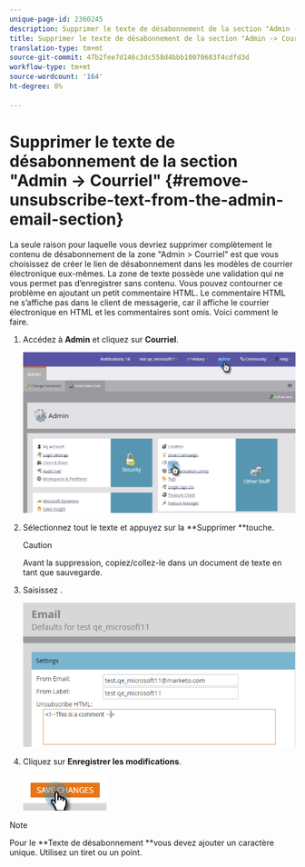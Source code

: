 ```yaml
---
unique-page-id: 2360245
description: Supprimer le texte de désabonnement de la section "Admin -> Courriel" - Documents marketing - Documentation du produit
title: Supprimer le texte de désabonnement de la section "Admin -> Courriel"
translation-type: tm+mt
source-git-commit: 47b2fee7d146c3dc558d4bbb10070683f4cdfd3d
workflow-type: tm+mt
source-wordcount: '164'
ht-degree: 0%

---
```



# Supprimer le texte de désabonnement de la section &quot;Admin -> Courriel&quot; {#remove-unsubscribe-text-from-the-admin-email-section}

La seule raison pour laquelle vous devriez supprimer complètement le contenu de désabonnement de la zone &quot;Admin > Courriel&quot; est que vous choisissez de créer le lien de désabonnement dans les modèles de courrier électronique eux-mêmes. La zone de texte possède une validation qui ne vous permet pas d’enregistrer sans contenu. Vous pouvez contourner ce problème en ajoutant un petit commentaire HTML. Le commentaire HTML ne s’affiche pas dans le client de messagerie, car il affiche le courrier électronique en HTML et les commentaires sont omis. Voici comment le faire.

1. Accédez à **Admin** et cliquez sur **Courriel**.

   ![](assets/image2016-8-26-13-3a57-3a9.png)

1. Sélectionnez tout le texte et appuyez sur la **Supprimer **touche.

   >[!CAUTION]
   >
   >Avant la suppression, copiez/collez-le dans un document de texte en tant que sauvegarde.

1. Saisissez **<!--This is a comment -->**.

   ![](assets/image2016-8-26-13-3a53-3a15.png)

1. Cliquez sur **Enregistrer les modifications**.

   ![](assets/image2016-8-26-13-3a59-3a40.png)

>[!NOTE]
>
>Pour le **Texte de désabonnement **vous devez ajouter un caractère unique. Utilisez un tiret ou un point.

